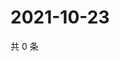 # 2021-10-23

共 0 条

<!-- BEGIN WEIBO -->
<!-- 最后更新时间 Sat Oct 23 2021 03:00:37 GMT+0800 (China Standard Time) -->

<!-- END WEIBO -->
